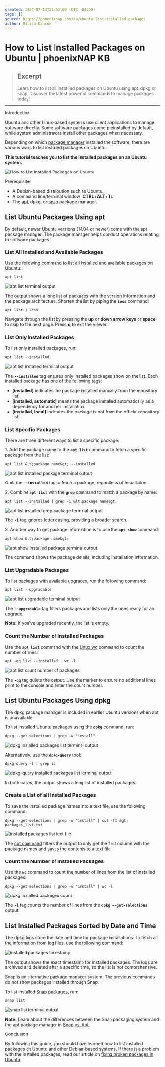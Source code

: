```yaml
---
created: 2024-07-14T21:53:09 (UTC -04:00)
tags: []
source: https://phoenixnap.com/kb/ubuntu-list-installed-packages
author: Milica Dancuk
---
```


# How to List Installed Packages on Ubuntu | phoenixNAP KB

> ## Excerpt
> Learn how to list all installed packages on Ubuntu using apt, dpkg or snap. Discover the latest powerful commands to manage packages today!

---
Introduction

Ubuntu and other Linux-based systems use client applications to manage software directly. Some software packages come preinstalled by default, while system administrators install other packages when necessary.

Depending on which [package manager](https://phoenixnap.com/glossary/what-is-a-package-manager) installed the software, there are various ways to list installed packages on Ubuntu.

**This tutorial teaches you to list the installed packages on an Ubuntu system.**

![How to List Installed Packages on Ubuntu](https://phoenixnap.com/kb/wp-content/uploads/2019/06/how-to-list-installed-packages-on-ubuntu.png)

Prerequisites

-   A Debian-based distribution such as Ubuntu.
-   A command line/terminal window (**CTRL**+**ALT**+**T**).
-   The [apt](https://phoenixnap.com/kb/how-to-manage-packages-ubuntu-debian-apt-get), dpkg, or [snap](https://phoenixnap.com/kb/install-snap-ubuntu) package manager.

## List Ubuntu Packages Using apt

By default, newer Ubuntu versions (14.04 or newer) come with the apt package manager. The package manager helps conduct operations relating to software packages.

### List All Installed and Available Packages

Use the following command to list all installed and available packages on Ubuntu:

```
apt list
```

![apt list terminal output](https://phoenixnap.com/kb/wp-content/uploads/2019/06/apt-list-terminal-output.png)

The output shows a long list of packages with the version information and the package architecture. Shorten the list by piping the **`less`** command:

```
apt list | less
```

Navigate through the list by pressing the **up** or **down arrow keys** or **space** to skip to the next page. Press **q** to exit the viewer.

### List Only Installed Packages

To list only installed packages, run:

```
apt list --installed
```

![apt list installed terminal output](https://phoenixnap.com/kb/wp-content/uploads/2019/06/apt-list-installed-terminal-output.png)

The **`--installed`** tag ensures only installed packages show on the list. Each installed package has one of the following tags:

-   **\[installed\]** indicates the package installed manually from the repository list.
-   **\[installed, automatic\]** means the package installed automatically as a dependency for another installation.
-   **\[installed, local\]** indicates the package is not from the official repository list.

### List Specific Packages

There are three different ways to list a specific package:

1\. Add the package name to the **`apt list`** command to fetch a specific package from the list:

```
apt list &lt;package name&gt; --installed
```

![apt list installed package terminal output](https://phoenixnap.com/kb/wp-content/uploads/2019/06/apt-list-installed-package-terminal-output.png)

Omit the **`--installed`** tag to fetch a package, regardless of installation.

2\. Combine **`apt list`** with the **`grep`** command to match a package by name:

```
apt list --installed | grep -i &lt;package name&gt;
```

![apt list installed grep package terminal output](https://phoenixnap.com/kb/wp-content/uploads/2019/06/apt-list-installed-grep-package-terminal-output.png)

The **`-i`** tag ignores letter casing, providing a broader search.

3\. Another way to get package information is to use the **`apt show`** command:

```
apt show &lt;package name&gt;
```

![apt show installed package terminal output](https://phoenixnap.com/kb/wp-content/uploads/2019/06/apt-show-installed-package-terminal-output.png)

The command shows the package details, including installation information.

### List Upgradable Packages

To list packages with available upgrades, run the following command:

```
apt list --upgradable
```

![apt list upgradable terminal output](https://phoenixnap.com/kb/wp-content/uploads/2019/06/apt-list-upgradable-terminal-output.png)

The **`--upgradable`** tag filters packages and lists only the ones ready for an upgrade.

**Note:** If you've upgraded recently, the list is empty.

### Count the Number of Installed Packages

Use the **`apt list`** command with the [Linux wc](https://phoenixnap.com/kb/wc-linux) command to count the number of lines:

```
apt -qq list --installed | wc -l
```

![apt list count number of packages](https://phoenixnap.com/kb/wp-content/uploads/2019/06/apt-list-count-number-of-packages.png)

The **`-qq`** tag quiets the output. Use the marker to ensure no additional lines print to the console and enter the count number.

## List Ubuntu Packages Using dpkg

The dpkg package manager is included in earlier Ubuntu versions when apt is unavailable.

To list installed Ubuntu packages using the **`dpkg`** command, run:

```
dpkg --get-selections | grep -w "install"
```

![dpkg installed packages list terminal output](https://phoenixnap.com/kb/wp-content/uploads/2019/06/dpkg-installed-packages-list-terminal-output.png)

Alternatively, use the **`dpkg-query`** tool:

```
dpkg-query -l | grep ii
```

![dpkg-query installed packages list terminal output](https://phoenixnap.com/kb/wp-content/uploads/2019/06/dpkg-query-installed-packages-list-terminal-output.png)

In both cases, the output shows a long list of installed packages.

### Create a List of all Installed Packages

To save the installed package names into a text file, use the following command:

```
dpkg --get-selections | grep -w "install" | cut -f1 &gt; packages_list.txt
```

![installed packages list text file](https://phoenixnap.com/kb/wp-content/uploads/2019/06/installed-packages-list-text-file.png)

The [cut command](https://phoenixnap.com/kb/linux-cut) filters the output to only get the first column with the package names and saves the contents to a text file.

### Count the Number of Installed Packages

Use the **`wc`** command to count the number of lines from the list of installed packages:

```
dpkg --get-selections | grep -w "install" | wc -l
```

![dpkg installed packages count](https://phoenixnap.com/kb/wp-content/uploads/2019/06/dpkg-installed-packages-count.png)

The **`-l`** tag counts the number of lines from the **`dpkg --get-selections`** output.

## List Installed Packages Sorted by Date and Time

The dpkg logs store the date and time for package installations. To fetch all the information from log files, use the following command:

![installed packages timestamp](https://phoenixnap.com/kb/wp-content/uploads/2019/06/installed-packages-timestamp.png)

The output shows the exact timestamp for installed packages. The logs are archived and deleted after a specific time, so the list is not comprehensive.

Snap is an alternative package manager system. The previous commands do not show packages installed through Snap.

To list installed [Snap packages](https://phoenixnap.com/kb/snap-packages), run:

```
snap list
```

![snap list terminal output](https://phoenixnap.com/kb/wp-content/uploads/2019/06/snap-list-terminal-output.png)

**Note:** Learn about the differences between the Snap packaging system and the apt package manager in [Snap vs. Apt](https://phoenixnap.com/kb/snap-vs-apt).

Conclusion

By following this guide, you should have learned how to list installed packages on Ubuntu and other Debian-based systems. If there is a problem with the installed packages, read our article on [fixing broken packages in Ubuntu](https://phoenixnap.com/kb/ubuntu-fix-broken-packages).
